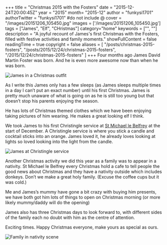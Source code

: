 +++
title = "Christmas 2015 with the Fosters"
date = "2015-12-24T20:00:45Z"
year = "2015"
month= "2015-12"
author = "funkysi1701"
authorTwitter = "funkysi1701" #do not include @
cover = "/images/20151206_105450.jpg"
images = ['/images/20151206_105450.jpg']
tags = ["James", "Elf", "CHristmas"]
category="home"
keywords = ["", ""]
description = "A joyful recount of James's first Christmas with the Fosters, filled with festive activities and family moments."
showFullContent = false
readingTime = true
copyright = false
aliases = [
    "/posts/christmas-2015-fosters",
    "/posts/2015/12/24/christmas-2015-fosters",
    "/2015/12/24/christmas-2015-fosters"
]
+++
Four months ago James David Martin Foster was born. And he is even more awesome now than when he was born.

![James in a Christmas outfit](/images/2015/20151206_105450.jpg)

As I write this James only has a few sleeps (as James sleeps multiple times in a day I can’t put an exact number) until his first Christmas. James is pretty much unaware of what is going on as he is still too young but that doesn’t stop his parents enjoying the season.

He has lots of Christmas themed clothes which we have been enjoying taking pictures of him wearing. He makes a great looking elf I think.

We took James to his first Christingle service at [St Michael le Belfrey](http://belfrey.org/) at the start of December. A Christingle service is where you stick a candle and cocktail sticks into an orange. James loved it, he already loves looking at lights so loved looking into the light from the candle.

![James at Christingle service](/images/2015/12333053_10153912153609155_79017677_o.jpg)

Another Christmas activity we did this year as a family was to appear in a nativity. St Michael le Belfrey every Christmas hold a cafe to tell people the good news about Christmas and they have a nativity outside which includes donkeys. Don’t we make a great holy family. (Excuse the coffee cups but it was cold.)

Me and James’s mummy have gone a bit crazy with buying him presents, we have both got him lots of things to open on Christmas morning (or more likely mummy/daddy will do the opening)

James also has three Christmas days to look forward to, with different sides of the family each no doubt with him as the centre of attention.

Exciting times. Happy Christmas everyone, make yours as special as ours.

![Family in nativity scene](/images/2015/12309579_10153809916077792_2703731936729335666_o.jpg)
